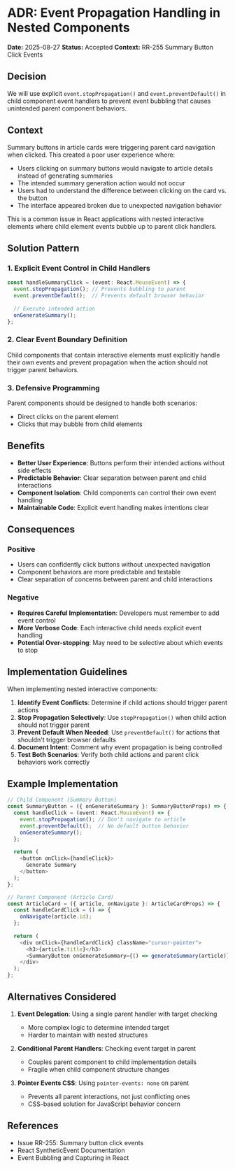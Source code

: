 # ADR: Event Propagation Handling in Nested Components

**Date:** 2025-08-27
**Status:** Accepted
**Context:** RR-255 Summary Button Click Events

## Decision

We will use explicit `event.stopPropagation()` and `event.preventDefault()` in child component event handlers to prevent event bubbling that causes unintended parent component behaviors.

## Context

Summary buttons in article cards were triggering parent card navigation when clicked. This created a poor user experience where:

- Users clicking on summary buttons would navigate to article details instead of generating summaries
- The intended summary generation action would not occur
- Users had to understand the difference between clicking on the card vs. the button
- The interface appeared broken due to unexpected navigation behavior

This is a common issue in React applications with nested interactive elements where child element events bubble up to parent click handlers.

## Solution Pattern

### 1. Explicit Event Control in Child Handlers

```typescript
const handleSummaryClick = (event: React.MouseEvent) => {
  event.stopPropagation(); // Prevents bubbling to parent
  event.preventDefault();  // Prevents default browser behavior
  
  // Execute intended action
  onGenerateSummary();
};
```

### 2. Clear Event Boundary Definition

Child components that contain interactive elements must explicitly handle their own events and prevent propagation when the action should not trigger parent behaviors.

### 3. Defensive Programming

Parent components should be designed to handle both scenarios:
- Direct clicks on the parent element
- Clicks that may bubble from child elements

## Benefits

- **Better User Experience**: Buttons perform their intended actions without side effects
- **Predictable Behavior**: Clear separation between parent and child interactions
- **Component Isolation**: Child components can control their own event handling
- **Maintainable Code**: Explicit event handling makes intentions clear

## Consequences

### Positive
- Users can confidently click buttons without unexpected navigation
- Component behaviors are more predictable and testable
- Clear separation of concerns between parent and child interactions

### Negative
- **Requires Careful Implementation**: Developers must remember to add event control
- **More Verbose Code**: Each interactive child needs explicit event handling
- **Potential Over-stopping**: May need to be selective about which events to stop

## Implementation Guidelines

When implementing nested interactive components:

1. **Identify Event Conflicts**: Determine if child actions should trigger parent actions
2. **Stop Propagation Selectively**: Use `stopPropagation()` when child action should not trigger parent
3. **Prevent Default When Needed**: Use `preventDefault()` for actions that shouldn't trigger browser defaults
4. **Document Intent**: Comment why event propagation is being controlled
5. **Test Both Scenarios**: Verify both child actions and parent click behaviors work correctly

## Example Implementation

```typescript
// Child Component (Summary Button)
const SummaryButton = ({ onGenerateSummary }: SummaryButtonProps) => {
  const handleClick = (event: React.MouseEvent) => {
    event.stopPropagation(); // Don't navigate to article
    event.preventDefault();  // No default button behavior
    onGenerateSummary();
  };
  
  return (
    <button onClick={handleClick}>
      Generate Summary
    </button>
  );
};

// Parent Component (Article Card)
const ArticleCard = ({ article, onNavigate }: ArticleCardProps) => {
  const handleCardClick = () => {
    onNavigate(article.id);
  };
  
  return (
    <div onClick={handleCardClick} className="cursor-pointer">
      <h3>{article.title}</h3>
      <SummaryButton onGenerateSummary={() => generateSummary(article)} />
    </div>
  );
};
```

## Alternatives Considered

1. **Event Delegation**: Using a single parent handler with target checking
   - More complex logic to determine intended target
   - Harder to maintain with nested structures

2. **Conditional Parent Handlers**: Checking event target in parent
   - Couples parent component to child implementation details
   - Fragile when child component structure changes

3. **Pointer Events CSS**: Using `pointer-events: none` on parent
   - Prevents all parent interactions, not just conflicting ones
   - CSS-based solution for JavaScript behavior concern

## References

- Issue RR-255: Summary button click events
- React SyntheticEvent Documentation
- Event Bubbling and Capturing in React